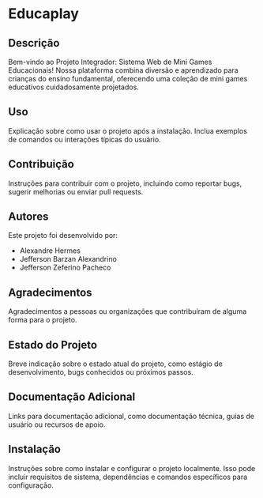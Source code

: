 # Educaplay

## Descrição

Bem-vindo ao Projeto Integrador: Sistema Web de Mini Games Educacionais! Nossa plataforma combina diversão e aprendizado para crianças do ensino fundamental, oferecendo uma coleção de mini games educativos cuidadosamente projetados.

## Uso

Explicação sobre como usar o projeto após a instalação. Inclua exemplos de comandos ou interações típicas do usuário.

## Contribuição

Instruções para contribuir com o projeto, incluindo como reportar bugs, sugerir melhorias ou enviar pull requests.

## Autores
Este projeto foi desenvolvido por: 
- Alexandre Hermes
- Jefferson Barzan Alexandrino
- Jefferson Zeferino Pacheco 

## Agradecimentos

Agradecimentos a pessoas ou organizações que contribuíram de alguma forma para o projeto.

## Estado do Projeto

Breve indicação sobre o estado atual do projeto, como estágio de desenvolvimento, bugs conhecidos ou próximos passos.

## Documentação Adicional

Links para documentação adicional, como documentação técnica, guias de usuário ou recursos de apoio.

## Instalação

Instruções sobre como instalar e configurar o projeto localmente. Isso pode incluir requisitos de sistema, dependências e comandos específicos para configuração.
